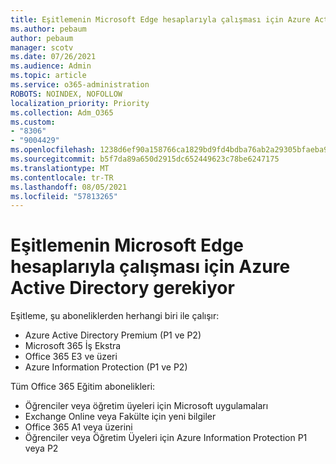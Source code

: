 ```yaml
---
title: Eşitlemenin Microsoft Edge hesaplarıyla çalışması için Azure Active Directory gerekiyor
ms.author: pebaum
author: pebaum
manager: scotv
ms.date: 07/26/2021
ms.audience: Admin
ms.topic: article
ms.service: o365-administration
ROBOTS: NOINDEX, NOFOLLOW
localization_priority: Priority
ms.collection: Adm_O365
ms.custom:
- "8306"
- "9004429"
ms.openlocfilehash: 1238d6ef90a158766ca1829bd9fd4bdba76ab2a29305bfaeba90d2ddfaf76ccb
ms.sourcegitcommit: b5f7da89a650d2915dc652449623c78be6247175
ms.translationtype: MT
ms.contentlocale: tr-TR
ms.lasthandoff: 08/05/2021
ms.locfileid: "57813265"
---
```

# <a name="subscription-needed-for-microsoft-edge-sync-to-work-with-azure-active-directory-accounts"></a>Eşitlemenin Microsoft Edge hesaplarıyla çalışması için Azure Active Directory gerekiyor

Eşitleme, şu aboneliklerden herhangi biri ile çalışır:

- Azure Active Directory Premium (P1 ve P2)
- Microsoft 365 İş Ekstra
- Office 365 E3 ve üzeri
- Azure Information Protection (P1 ve P2)

Tüm Office 365 Eğitim abonelikleri:

- Öğrenciler veya öğretim üyeleri için Microsoft uygulamaları
- Exchange Online veya Fakülte için yeni bilgiler
- Office 365 A1 veya üzerini
- Öğrenciler veya Öğretim Üyeleri için Azure Information Protection P1 veya P2


